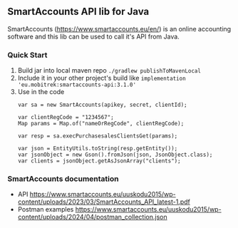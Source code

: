 ## SmartAccounts API lib for Java
SmartAccounts (https://www.smartaccounts.eu/en/) is an online accounting software and this lib can be used to call it's API from Java.

### Quick Start

1. Build jar into local maven repo
   `./gradlew publishToMavenLocal`
2. Include it in your other project's build like `implementation 'eu.mobitrek:smartaccounts-api:3.1.0'`
3. Use in the code
    ```
    var sa = new SmartAccounts(apikey, secret, clientId);
   
    var clientRegCode = "1234567";
    Map params = Map.of("nameOrRegCode", clientRegCode);
   
    var resp = sa.execPurchasesalesClientsGet(params);
   
    var json = EntityUtils.toString(resp.getEntity());
    var jsonObject = new Gson().fromJson(json, JsonObject.class);
    var clients = jsonObject.getAsJsonArray("clients");
   ```

### SmartAccounts documentation
- API https://www.smartaccounts.eu/uuskodu2015/wp-content/uploads/2023/03/SmartAccounts_API_latest-1.pdf
- Postman examples https://www.smartaccounts.eu/uuskodu2015/wp-content/uploads/2024/04/postman_collection.json
